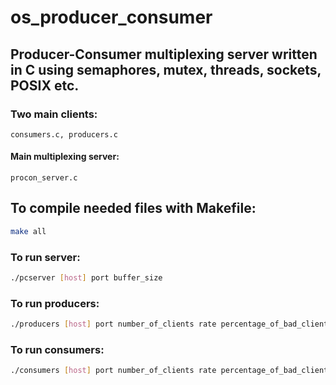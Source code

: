 # os_producer_consumer
## Producer-Consumer multiplexing server written in C using semaphores, mutex, threads, sockets, POSIX etc.

### Two main clients: 
```
consumers.c, producers.c
```
#### Main multiplexing server:
```
procon_server.c
```

## To compile needed files with Makefile:
```bash
make all
```
### To run server:
```bash
./pcserver [host] port buffer_size
```
### To run producers:
```bash
./producers [host] port number_of_clients rate percentage_of_bad_clients
```
### To run consumers:
```bash
./consumers [host] port number_of_clients rate percentage_of_bad_clients
```


